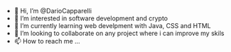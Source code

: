 - 👋 Hi, I’m @DarioCapparelli
- 👀 I’m interested in software development and crypto
- 🌱 I’m currently learning web develpment with Java, CSS and HTML
- 💞️ I’m looking to collaborate on any project where i can improve my skils
- 📫 How to reach me ...

<!---
DarioCapparelli/DarioCapparelli is a ✨ special ✨ repository because its `README.md` (this file) appears on your GitHub profile.
You can click the Preview link to take a look at your changes.
--->
